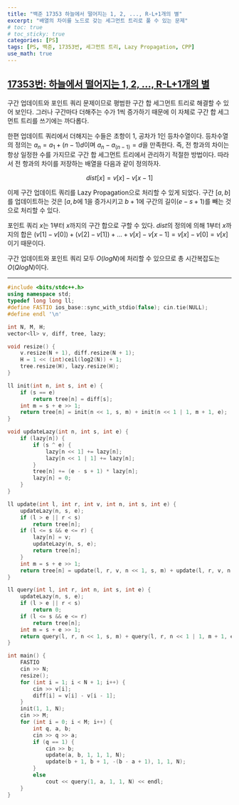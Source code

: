 ```yaml
---
title: "백준 17353 하늘에서 떨어지는 1, 2, ..., R-L+1개의 별"
excerpt: "배열의 차이를 노드로 갖는 세그먼트 트리로 풀 수 있는 문제"
# toc: true
# toc_sticky: true
categories: [PS]
tags: [PS, 백준, 17353번, 세그먼트 트리, Lazy Propagation, CPP]
use_math: true
---
```


## [17353번: 하늘에서 떨어지는 1, 2, ..., R-L+1개의 별](https://www.acmicpc.net/problem/17353)
  

구간 업데이트와 포인트 쿼리 문제이므로 평범한 구간 합 세그먼트 트리로 해결할 수 있어 보인다. 그러나 구간마다 더해주는 수가 1씩 증가하기 때문에 이 자체로 구간 합 세그먼트 트리를 쓰기에는 까다롭다.  

한편 업데이트 쿼리에서 더해지는 수들은 초항이 1, 공차가 1인 등차수열이다. 등차수열의 정의는 $a_n = a_1 + (n-1)d$이며 $a_n - a_(n-1) = d$을 만족한다. 즉, 전 항과의 차이는 항상 일정한 수를 가지므로 구간 합 세그먼트 트리에서 관리하기 적절한 방법이다. 따라서 전 항과의 차이를 저장하는 배열을 다음과 같이 정의하자.

$$ dist[x] = v[x] - v[x - 1] $$
  
  
이제 구간 업데이트 쿼리를 Lazy Propagation으로 처리할 수 있게 되었다. 구간 $[a, b]$를 업데이트하는 것은 $[a, b$에 1을 증가시키고 $b + 1$에 구간의 길이($e - s + 1$)를 빼는 것으로 처리할 수 있다.

포인트 쿼리 $x$는 1부터 $x$까지의 구간 합으로 구할 수 있다. $dist$의 정의에 의해 1부터 $x$까지의 합은 $(v[1] - v[0]) + (v[2] - v[1]) + ... + v[x] - v[x - 1] = v[x] - v[0] = v[x]$이기 때문이다. 

  
구간 업데이트와 포인트 쿼리 모두 $O(logN)$에 처리할 수 있으므로 총 시간복잡도는 $O(QlogN)$이다.  

---

```cpp
#include <bits/stdc++.h>
using namespace std;
typedef long long ll;
#define FASTIO ios_base::sync_with_stdio(false); cin.tie(NULL);
#define endl '\n'

int N, M, H;
vector<ll> v, diff, tree, lazy;

void resize() {
    v.resize(N + 1), diff.resize(N + 1);
    H = 1 << (int)ceil(log2(N)) + 1;
    tree.resize(H), lazy.resize(H);
}

ll init(int n, int s, int e) {
    if (s == e)
        return tree[n] = diff[s];
    int m = s + e >> 1;
    return tree[n] = init(n << 1, s, m) + init(n << 1 | 1, m + 1, e);
}

void updateLazy(int n, int s, int e) {
    if (lazy[n]) {
        if (s ^ e) {
            lazy[n << 1] += lazy[n];
            lazy[n << 1 | 1] += lazy[n];
        }
        tree[n] += (e - s + 1) * lazy[n];
        lazy[n] = 0;
    }
}

ll update(int l, int r, int v, int n, int s, int e) {
    updateLazy(n, s, e);
    if (l > e || r < s)
        return tree[n];
    if (l <= s && e <= r) {
        lazy[n] = v;
        updateLazy(n, s, e);
        return tree[n];
    }
    int m = s + e >> 1;
    return tree[n] = update(l, r, v, n << 1, s, m) + update(l, r, v, n << 1 | 1, m + 1, e);
}

ll query(int l, int r, int n, int s, int e) {
    updateLazy(n, s, e);
    if (l > e || r < s)
        return 0;
    if (l <= s && e <= r)
        return tree[n];
    int m = s + e >> 1;
    return query(l, r, n << 1, s, m) + query(l, r, n << 1 | 1, m + 1, e);
}

int main() {
    FASTIO
    cin >> N;
    resize();
    for (int i = 1; i < N + 1; i++) {
        cin >> v[i];
        diff[i] = v[i] - v[i - 1];
    }
    init(1, 1, N);
    cin >> M;
    for (int i = 0; i < M; i++) {
        int q, a, b;
        cin >> q >> a;
        if (q == 1) {
            cin >> b;
            update(a, b, 1, 1, 1, N);
            update(b + 1, b + 1, -(b - a + 1), 1, 1, N);
        }
        else
            cout << query(1, a, 1, 1, N) << endl;
    }
}
```

<br>
<br>